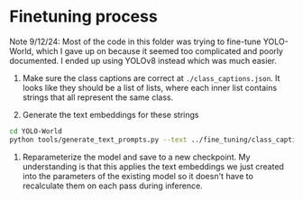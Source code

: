 # Finetuning process

Note 9/12/24: Most of the code in this folder was trying to fine-tune YOLO-World, which I gave up on because it seemed too complicated and poorly documented. I ended up using YOLOv8 instead which was much easier. 

1. Make sure the class captions are correct at `./class_captions.json`. It looks like they should be a list of lists, where each inner list contains strings that all represent the same class.

1. Generate the text embeddings for these strings
```sh
cd YOLO-World
python tools/generate_text_prompts.py --text ../fine_tuning/class_captions.json --out ../fine_tuning/output.npy
```

1. Reparameterize the model and save to a new checkpoint. My understanding is that this applies the text embeddings we just created into the parameters of the existing model so it doesn't have to recalculate them on each pass during inference.
```sh

```